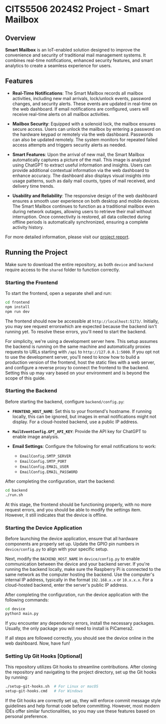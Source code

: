 # CITS5506 2024S2 Project - Smart Mailbox

## Overview

**Smart Mailbox** is an IoT-enabled solution designed to improve the convenience and security of traditional mail management systems. It combines real-time notifications, enhanced security features, and smart analytics to create a seamless experience for users.

## Features

- **Real-Time Notifications**: The Smart Mailbox records all mailbox activities, including new mail arrivals, lock/unlock events, password changes, and security alerts. These events are updated in real-time on the web dashboard. If email notifications are configured, users will receive real-time alerts on all mailbox activities.

- **Mailbox Security**: Equipped with a solenoid lock, the mailbox ensures secure access. Users can unlock the mailbox by entering a password on the hardware keypad or remotely via the web dashboard. Passwords can also be updated remotely. The system monitors for repeated failed access attempts and triggers security alerts as needed.

- **Smart Features**: Upon the arrival of new mail, the Smart Mailbox automatically captures a picture of the mail. This image is analyzed using ChatGPT to extract useful information and insights. Users can provide additional contextual information via the web dashboard to enhance accuracy. The dashboard also displays visual insights into usage patterns, such as daily mail counts, types of mail received, and delivery time trends.

- **Usability and Reliability**: The responsive design of the web dashboard ensures a smooth user experience on both desktop and mobile devices. The Smart Mailbox continues to function as a traditional mailbox even during network outages, allowing users to retrieve their mail without interruption. Once connectivity is restored, all data collected during offline periods is automatically synchronized, ensuring a complete activity history.

For more detailed information, please visit our [project report](https://www.overleaf.com/project/67124304b3e18be02fe709c4).

## Running the Project

Make sure to download the entire repository, as both `device` and `backend` require access to the `shared` folder to function correctly.

### Starting the Frontend

To start the frontend, open a separate shell and run:

```bash
cd frontend
npm install
npm run dev
```

The frontend should now be accessible at `http://localhost:5173/`. Initially, you may see request errorswhich are expected because the backend isn't running yet. To resolve these errors, you'll need to start the backend.

For simplicity, we're using a development server here. This setup assumes the backend is running on the same machine and automatically proxies requests to URLs starting with `/api` to `http://127.0.0.1:5000`. If you opt not to use the development server, you'll need to know how to build a production version of the frontend, host the static files with a web server, and configure a reverse proxy to connect the frontend to the backend. Setting this up may vary based on your environment and is beyond the scope of this guide.

### Starting the Backend

Before starting the backend, configure `backend/config.py`:

- **`FRONTEND_HOST_NAME`**: Set this to your frontend's hostname. If running locally, this can be ignored, but images in email notifications might not display. For a cloud-hosted backend, use a public IP address.

- **`MailEventConfig.GPT_API_KEY`**: Provide the API key for ChatGPT to enable image analysis.

- **Email Settings**: Configure the following for email notifications to work:
  - `EmailConfig.SMTP_SERVER`
  - `EmailConfig.SMTP_PORT`
  - `EmailConfig.EMAIL_USER`
  - `EmailConfig.EMAIL_PASSWORD`

After completing the configuration, start the backend:

```bash
cd backend
./run.sh
```

At this stage, the frontend should be functioning properly, with no more request errors, and you should be able to modify the settings item. However, it still indicates that the device is offline.

### Starting the Device Application

Before launching the device application, ensure that all hardware components are properly set up. Update the GPIO pin numbers in `device/config.py` to align with your specific setup.

Next, modify the `BACKEND_HOST_NAME` in `device/config.py` to enable communication between the device and your backend server. If you're running the backend locally, make sure the Raspberry Pi is connected to the same network as the computer hosting the backend. Use the computer's internal IP address, typically in the format `192.168.x.x` or `10.x.x.x`. For a cloud-hosted backend, enter the server's public IP address.

After completing the configuration, run the device application with the following commands:

```bash
cd device
python3 main.py
```

If you encounter any dependency errors, install the necessary packages. Usually, the only package you will need to install is PiCamera2.

If all steps are followed correctly, you should see the device online in the web dashboard. Now, have fun!

### Setting Up Git Hooks [Optional]

This repository utilizes Git hooks to streamline contributions. After cloning the repository and navigating to the project directory, set up the Git hooks by running:

```bash
./setup-git-hooks.sh  # For Linux or macOS
setup-git-hooks.cmd   # For Windows
```

If the Git hooks are correctly set up, they will enforce commit message style guidelines and help format code before committing. However, most modern IDEs offer similar functionalities, so you may use these features based on personal preference.

